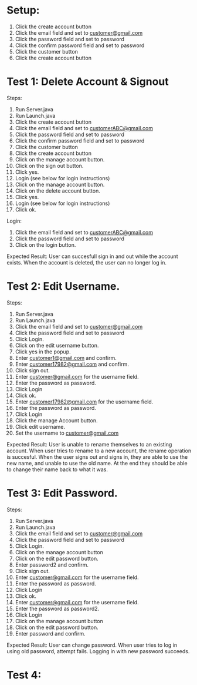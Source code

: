# Setup:
1. Click the create account button
2. Click the email field and set to customer@gmail.com
3. Click the password field and set to password
4. Click the confirm password field and set to password
5. Click the customer button
6. Click the create account button

# Test 1: Delete Account & Signout
Steps:
1. Run Server.java
2. Run Launch.java
3. Click the create account button
4. Click the email field and set to customerABC@gmail.com
5. Click the password field and set to password
6. Click the confirm password field and set to password
7. Click the customer button
8. Click the create account button
12. Click on the manage account button.
13. Click on the sign out button.
14. Click yes.
15. Login (see below for login instructions)
16. Click on the manage account button.
17. Click on the delete account button.
18. Click yes.
19. Login (see below for login instructions)
20. Click ok.

Login:
1. Click the email field and set to customerABC@gmail.com
2. Click the password field and set to password
3. Click on the login button.

Expected Result: User can succesfull sign in and out while the account exists. When the account is deleted, the user can no longer log in.

# Test 2: Edit Username.
Steps:
1. Run Server.java
2. Run Launch.java
3. Click the email field and set to customer@gmail.com
4. Click the password field and set to password
5. Click Login.
6.  Click on the edit username button.
7.  Click yes in the popup.
8.  Enter customer1@gmail.com and confirm.
9.  Enter customer17982@gmail.com and confirm.
10. Click sign out.
11. Enter customer@gmail.com for the username field.
12. Enter the password as password.
13. Click Login
14. Click ok.
15. Enter customer17982@gmail.com for the username field.
16. Enter the password as password.
17. Click Login
18. Click the manage Account button.
19. Click edit username.
20. Set the username to customer@gmail.com

Expected Result: User is unable to rename themselves to an existing account. When user tries to rename to a new account, the rename operation is succesful. When the user signs out and signs in, they are able to use the new name, and unable to use the old name. At the end they should be able to change their name back to what it was.

# Test 3: Edit Password.
Steps:
1. Run Server.java
2. Run Launch.java
3. Click the email field and set to customer@gmail.com
4. Click the password field and set to password
5. Click Login.
6.  Click on the manage account button
7.  Click on the edit password button.
9.  Enter password2 and confirm.
11. Click sign out.
12. Enter customer@gmail.com for the username field.
13. Enter the password as password.
14. Click Login
15. Click ok.
16. Enter customer@gmail.com for the username field.
17. Enter the password as password2.
18. Click Login
19. Click on the manage account button
20. Click on the edit password button.
21. Enter password and confirm.

Expected Result: User can change password. When user tries to log in using old password, attempt fails. Logging in with new password succeeds.

# Test 4: 